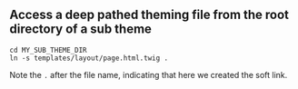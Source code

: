 ## Access a deep pathed theming file from the root directory of a sub theme

```shell
cd MY_SUB_THEME_DIR
ln -s templates/layout/page.html.twig .
```

Note the `.` after the file name, indicating that here we created the soft link.
